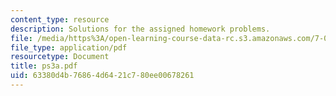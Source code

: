 ```yaml
---
content_type: resource
description: Solutions for the assigned homework problems.
file: /media/https%3A/open-learning-course-data-rc.s3.amazonaws.com/7-012-introduction-to-biology-fall-2004/63380d4b76864d6421c780ee00678261_ps3a.pdf
file_type: application/pdf
resourcetype: Document
title: ps3a.pdf
uid: 63380d4b-7686-4d64-21c7-80ee00678261
---
```

